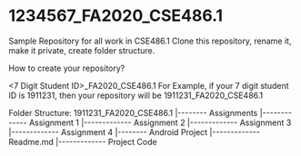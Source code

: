 # 1234567_FA2020_CSE486.1
Sample Repository for all work in CSE486.1
Clone this repository, rename it, make it private, create folder structure.

How to create your repository?

<7 Digit Student ID>_FA2020_CSE486.1
For Example, if your 7 digit student ID is 1911231, then your repository will be
1911231_FA2020_CSE486.1

Folder Structure:
1911231_FA2020_CSE486.1
  |-------- Assignments
              |------------- Assignment 1
              |------------- Assignment 2
              |------------- Assignment 3
              |------------- Assignment 4
  |-------- Android Project
              |------------- Readme.md
              |------------- Project Code
                              
  
              

